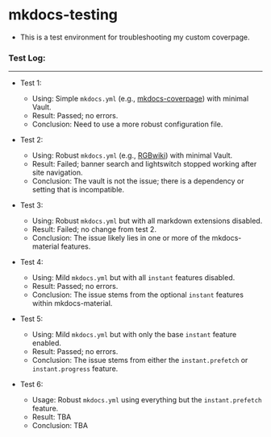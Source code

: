 # mkdocs-testing
- This is a test environment for troubleshooting my custom coverpage.

### Test Log:
---

- Test 1:
    - Using: Simple `mkdocs.yml` (e.g., [mkdocs-coverpage](https://github.com/tylerdotrar/mkdocs-coverpage)) with minimal Vault.
    - Result: Passed; no errors.
    - Conclusion: Need to use a more robust configuration file.
 
- Test 2:
    - Using: Robust `mkdocs.yml` (e.g., [RGBwiki](https://github.com/tylerdotrar/mkdocs-coverpage)) with minimal Vault.
    - Result: Failed; banner search and lightswitch stopped working after site navigation.
    - Conclusion: The vault is not the issue; there is a dependency or setting that is incompatible.
    
- Test 3:
    - Using: Robust `mkdocs.yml` but with all markdown extensions disabled.
    - Result: Failed; no change from test 2.
    - Conclusion: The issue likely lies in one or more of the mkdocs-material features.
 
- Test 4:
    - Using: Mild `mkdocs.yml` but with all `instant` features disabled.
    - Result: Passed; no errors.
    - Conclusion: The issue stems from the optional `instant` features within mkdocs-material.
 
 - Test 5:
    - Using: Mild `mkdocs.yml` but with only the base `instant` feature enabled.
    - Result: Passed; no errors.
    - Conclusion: The issue stems from either the `instant.prefetch` or `instant.progress` feature.
    
 - Test 6:
    - Usage: Robust `mkdocs.yml` using everything but the `instant.prefetch` feature.
    - Result: TBA
    - Conclusion: TBA
 
